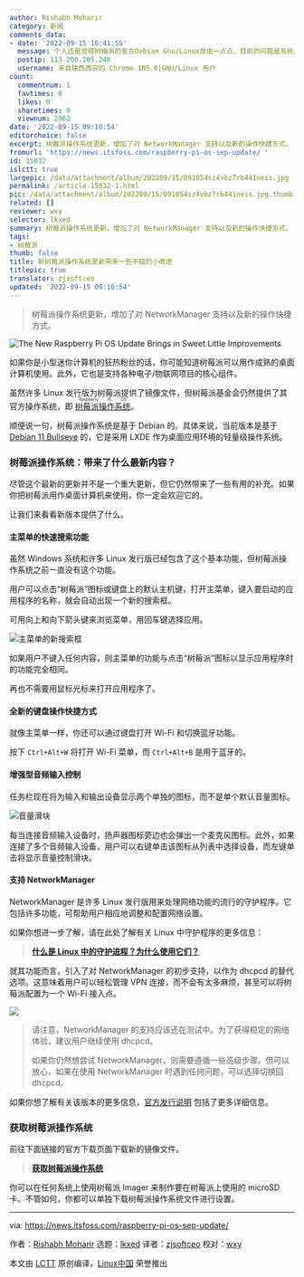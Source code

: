 ```yaml
---
author: Rishabh Moharir
category: 新闻
comments_data:
- date: '2022-09-15 16:41:55'
  message: 个人还是觉得树梅派的官方Debian Gnu/Linux自由一点点，目前的问题是系统还不能支持巨帧格式。也没有支持mptcp特性。很期待这些特性出现在官方系统中。
  postip: 113.200.205.246
  username: 来自陕西西安的 Chrome 105.0|GNU/Linux 用户
count:
  commentnum: 1
  favtimes: 0
  likes: 0
  sharetimes: 0
  viewnum: 2862
date: '2022-09-15 09:10:54'
editorchoice: false
excerpt: 树莓派操作系统更新，增加了对 NetworkManager 支持以及新的操作快捷方式。
fromurl: 'https://news.itsfoss.com/raspberry-pi-os-sep-update/ '
id: 15032
islctt: true
largepic: /data/attachment/album/202209/15/091054sz4vbz7rb441neis.jpg
permalink: /article-15032-1.html
pic: /data/attachment/album/202209/15/091054sz4vbz7rb441neis.jpg.thumb.jpg
related: []
reviewer: wxy
selector: lkxed
summary: 树莓派操作系统更新，增加了对 NetworkManager 支持以及新的操作快捷方式。
tags:
- 树莓派
thumb: false
title: 新树莓派操作系统更新带来一些不错的小改进
titlepic: true
translator: zjsoftceo
updated: '2022-09-15 09:10:54'
---
```



> 
> 树莓派操作系统更新，增加了对 NetworkManager 支持以及新的操作快捷方式。
> 
> 
> 


![The New Raspberry Pi OS Update Brings in Sweet Little Improvements](/data/attachment/album/202209/15/091054sz4vbz7rb441neis.jpg)


如果你是小型迷你计算机的狂热粉丝的话，你可能知道树莓派可以用作成熟的桌面计算机使用。此外，它也是支持各种电子/物联网项目的核心组件。


虽然许多 Linux 发行版为树莓派提供了镜像文件，但树莓派基金会仍然提供了其官方操作系统，即 <ruby> <a href="https://www.raspberrypi.com/software/">  树莓派操作系统 </a> <rt>  Raspberry Pi OS </rt></ruby>。


顺便说一句，树莓派操作系统是基于 Debian 的。具体来说，当前版本是基于 [Debian 11 Bullseye](https://news.itsfoss.com/debian-11-feature/) 的，它是采用 LXDE 作为桌面应用环境的轻量级操作系统。


### 树莓派操作系统：带来了什么最新内容？


尽管这个最新的更新并不是一个重大更新，但它仍然带来了一些有用的补充。如果你把树莓派用作桌面计算机来使用，你一定会欢迎它的。


让我们来看看新版本提供了什么。


#### 主菜单的快速搜索功能


虽然 Windows 系统和许多 Linux 发行版已经包含了这个基本功能，但树莓派操作系统之前一直没有这个功能。


用户可以点击“树莓派”图标或键盘上的默认主机键，打开主菜单，键入要启动的应用程序的名称，就会自动出现一个新的搜索框。


可用向上和向下箭头键来浏览菜单，用回车键选择应用。


![主菜单的新搜索框](/data/attachment/album/202209/15/091054ga505b22v250z2mm.png)


如果用户不键入任何内容，则主菜单的功能与点击“树莓派”图标以显示应用程序时的功能完全相同。


再也不需要用鼠标光标来打开应用程序了。


#### 全新的键盘操作快捷方式


就像主菜单一样，你还可以通过键盘打开 Wi-Fi 和切换蓝牙功能。


按下 `Ctrl+Alt+W` 将打开 Wi-Fi 菜单，而 `Ctrl+Alt+B` 是用于蓝牙的。


#### 增强型音频输入控制


任务栏现在将为输入和输出设备显示两个单独的图标，而不是单个默认音量图标。


![音量滑块](/data/attachment/album/202209/15/091055b4fzxlbsxlplpddd.png)


每当连接音频输入设备时，扬声器图标旁边也会弹出一个麦克风图标。此外，如果连接了多个音频输入设备，用户可以右键单击该图标从列表中选择设备，而左键单击将显示音量控制滑块。


#### 支持 NetworkManager


NetworkManager 是许多 Linux 发行版用来处理网络功能的流行的守护程序。它包括许多功能，可帮助用户相应地调整和配置网络设置。


如果你想进一步了解，请在此处了解有关 Linux 中守护程序的更多信息：



> 
> **[什么是 Linux 中的守护进程？为什么使用它们？](https://itsfoss.com/linux-daemons/)**
> 
> 
> 


就其功能而言，引入了对 NetworkManager 的初步支持，以作为 dhcpcd 的替代选项。这意味着用户可以轻松管理 VPN 连接，而不会有太多麻烦，甚至可以将树莓派配置为一个 Wi-Fi 接入点。


![](/data/attachment/album/202209/15/091056p9l52e9jbf81begw.png)



> 
> 请注意，NetworkManager 的支持应该还在测试中。为了获得稳定的网络体验，建议用户继续使用 dhcpcd。
> 
> 
> 如果你仍然想尝试 NetworkManager，则需要遵循一些高级步骤。但可以放心，如果在使用 NetworkManager 时遇到任何问题，可以选择切换回 dhcpcd。
> 
> 
> 


如果你想了解有关该版本的更多信息，[官方发行说明](https://www.raspberrypi.com/news/the-latest-update-to-raspberry-pi-os/) 包括了更多详细信息。


### 获取树莓派操作系统


前往下面链接的官方下载页面下载新的镜像文件。



> 
> **[获取树莓派操作系统](https://www.raspberrypi.com/software/)**
> 
> 
> 


你可以在任何系统上使用树莓派 Imager 来制作要在树莓派上使用的 microSD 卡。不管如何，你都可以单独下载树莓派操作系统文件进行设置。




---


via: <https://news.itsfoss.com/raspberry-pi-os-sep-update/>


作者：[Rishabh Moharir](https://news.itsfoss.com/author/rishabh/) 选题：[lkxed](https://github.com/lkxed) 译者：[zjsoftceo](https://github.com/zjsoftceo) 校对：[wxy](https://github.com/wxy)


本文由 [LCTT](https://github.com/LCTT/TranslateProject) 原创编译，[Linux中国](https://linux.cn/) 荣誉推出